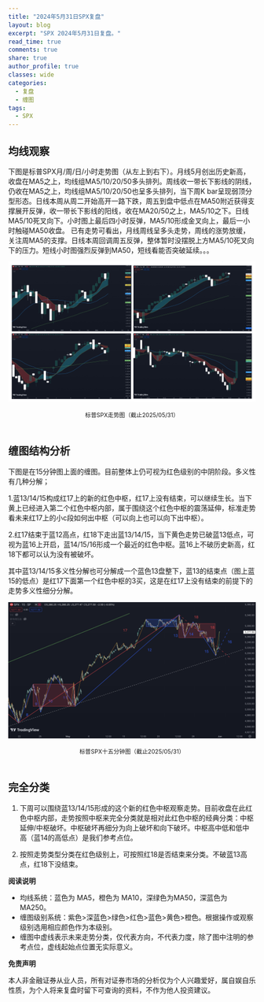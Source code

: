```yaml
---
title: "2024年5月31日SPX复盘"
layout: blog
excerpt: "SPX 2024年5月31日复盘。"
read_time: true
comments: true
share: true
author_profile: true
classes: wide
categories:
  - 复盘
  - 缠图
tags:
  - SPX
---
```


## 均线观察

下图是标普SPX月/周/日/小时走势图（从左上到右下）。月线5月创出历史新高，收盘在MA5之上，均线组MA5/10/20/50多头排列。周线收一带长下影线的阴线，仍收在MA5之上，均线组MA5/10/20/50也呈多头排列，当下周K bar呈现弱顶分型形态。日线本周从周二开始高开一路下跌，周五到盘中低点在MA50附近获得支撑展开反弹，收一带长下影线的阳线，收在MA20/50之上，MA5/10之下。日线MA5/10死叉向下。小时图上最后四小时反弹，MA5/10形成金叉向上，最后一小时触碰MA50收盘。
已有走势可看出，月线周线呈多头走势，周线的涨势放缓，关注周MA5的支撑。日线本周回调周五反弹，整体暂时没摆脱上方MA5/10死叉向下的压力。短线小时图强烈反弹到MA50，短线看能否突破延续。。。

![SPX标普20240531](/assets/images/2024/2024-05-31-SPX.jpg)
<small><center>标普SPX走势图（截止2025/05/31）</center></small>　

## 缠图结构分析

下图是在15分钟图上面的缠图。目前整体上仍可视为红色级别的中阴阶段。多义性有几种分解；

1.蓝13/14/15构成红17上的新的红色中枢，红17上没有结束，可以继续生长。当下黄上已经进入第二个红色中枢内部，属于围绕这个红色中枢的震荡延伸，标准走势看未来红17上的小c段如何出中枢（可以向上也可以向下出中枢）。

2.红17结束于蓝12高点，红18下走出蓝13/14/15，当下黄色走势已破蓝13低点，可视为蓝16上开启，蓝14/15/16形成一个最近的红色中枢。蓝16上不破历史新高，红18下都可以认为没有被破坏。

其中蓝13/14/15多义性分解也可分解成一个蓝色13盘整下，蓝13的结束点（图上蓝15的低点）是红17下面第一个红色中枢的3买，这是在红17上没有结束的前提下的走势多义性细分分解。

![SPX标普20240531](/assets/images/2024/2024-05-31-SPX-minute-c.png)
<small><center>标普SPX十五分钟图（截止2025/05/31）</center></small>　

## 完全分类

1. 下周可以围绕蓝13/14/15形成的这个新的红色中枢观察走势。目前收盘在此红色中枢内部，走势按照中枢来完全分类就是相对此红色中枢的经典分类：中枢延伸/中枢破坏。中枢破坏再细分为向上破坏和向下破坏。中枢高中低和低中高（蓝14的高低点）是我们参考点位。

2. 按照走势类型分类在红色级别上，可按照红18是否结束来分类。不破蓝13高点，红18下没结束。

**阅读说明**

* 均线系统：蓝色为 MA5，橙色为 MA10，深绿色为MA50，深蓝色为MA250。
* 缠图级别系统：紫色>深蓝色>绿色>红色>蓝色>黄色>橙色。根据操作或观察级别选用相应颜色作为本级别。
* 缠图中虚线表示未来走势分类，仅代表方向，不代表力度，除了图中注明的参考点位，虚线起始点位置无实际意义。

**免责声明** 

本人非金融证券从业人员，所有对证券市场的分析仅为个人兴趣爱好，属自娱自乐性质，为个人将来复盘时留下可查询的资料，不作为他人投资建议。

